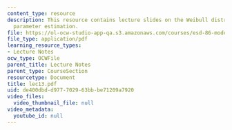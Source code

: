 ```yaml
---
content_type: resource
description: This resource contains lecture slides on the Weibull distribution and
  parameter estimation.
file: https://ol-ocw-studio-app-qa.s3.amazonaws.com/courses/esd-86-models-data-and-inference-for-socio-technical-systems-spring-2007/de400dbdd977702963bbbe71209a7920_lec13.pdf
file_type: application/pdf
learning_resource_types:
- Lecture Notes
ocw_type: OCWFile
parent_title: Lecture Notes
parent_type: CourseSection
resourcetype: Document
title: lec13.pdf
uid: de400dbd-d977-7029-63bb-be71209a7920
video_files:
  video_thumbnail_file: null
video_metadata:
  youtube_id: null
---
```

